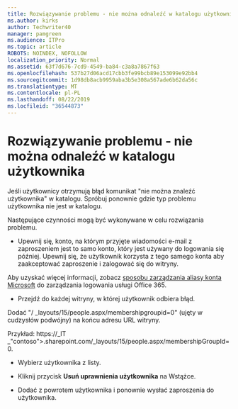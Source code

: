 ```yaml
---
title: Rozwiązywanie problemu - nie można odnaleźć w katalogu użytkownika
ms.author: kirks
author: Techwriter40
manager: pamgreen
ms.audience: ITPro
ms.topic: article
ROBOTS: NOINDEX, NOFOLLOW
localization_priority: Normal
ms.assetid: 63f7d676-7cd9-4549-ba84-c3a8a7867f63
ms.openlocfilehash: 537b27d06acd17cbb3fe99bcb89e153099e92bb4
ms.sourcegitcommit: 1d98db8acb9959aba3b5e308a567ade6b62da56c
ms.translationtype: MT
ms.contentlocale: pl-PL
ms.lasthandoff: 08/22/2019
ms.locfileid: "36544873"
---
```

# <a name="troubleshoot-issue---user-not-found-in-directory"></a>Rozwiązywanie problemu - nie można odnaleźć w katalogu użytkownika

Jeśli użytkownicy otrzymują błąd komunikat "nie można znaleźć użytkownika" w katalogu. Spróbuj ponownie gdzie typ problemu użytkownika nie jest w katalogu.

Następujące czynności mogą być wykonywane w celu rozwiązania problemu.

- Upewnij się, konto, na którym przyjęte wiadomości e-mail z zaproszeniem jest to samo konto, który jest używany do logowania się później. Upewnij się, że użytkownik korzysta z tego samego konta aby zaakceptować zaproszenie i zalogować się do witryny. 

Aby uzyskać więcej informacji, zobacz [sposobu zarządzania aliasy konta Microsoft</a> do zarządzania logowania usługi Office 365](https://support.microsoft.com/help/12407/microsoft-account-how-to-manage-aliases). 

- Przejdź do każdej witryny, w której użytkownik odbiera błąd. 

Dodać "/ _layouts/15/people.aspx/membershipgroupid=0" (ujęty w cudzysłów podwójny) na końcu adresu URL witryny. 

Przykład: https://_lT _"contoso">.sharepoint.com/_layouts/15/people.aspx/membershipGroupId=0.

- Wybierz użytkownika z listy.

- Kliknij przycisk **Usuń uprawnienia użytkownika** na Wstążce. 
-  Dodać z powrotem użytkownika i ponownie wysłać zaproszenia do użytkownika.

